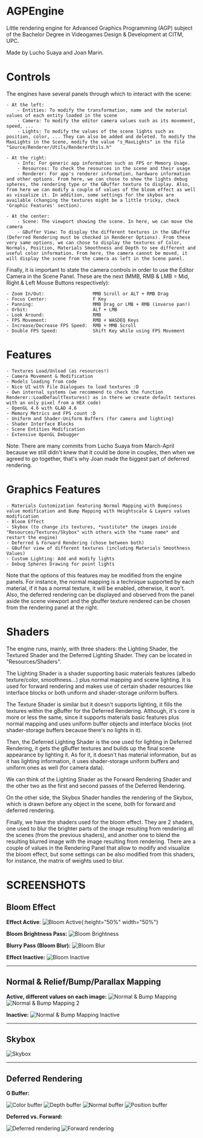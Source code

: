 # AGPEngine
 Little rendering engine for Advanced Graphics Programming (AGP) subject of the Bachelor Degree in Videogames Design & Development at CITM, UPC.

 Made by Lucho Suaya and Joan Marin.

# Controls
The engines have several panels through which to interact with the scene:

    - At the left:
        - Entities: To modify the transformation, name and the material values of each entity loaded in the scene
        - Camera: To modify the editor camera values such as its movement, speed, ...
        - Lights: To modify the values of the scene lights such as position, color, ... They can also be added and deleted. To modify the MaxLights in the Scene, modify the value "s_MaxLights" in the file "Source/Renderer/Utils/RendererUtils.h"
    
    - At the right:
        - Info: For generic app information such as FPS or Memory Usage.
        - Resources: To check the resources in the scene and their usage
        - Renderer: For app's renderer information, hardware information and other options. From here, we can chose to show the lights debug spheres, the rendering type or the GBuffer texture to display. Also, from here we can modify a couple of values of the bloom effect as well as visualize it. In addition, some settings for the skybox are available (changing the textures might be a little tricky, check 'Graphic Features' section).

    - At the center:
        - Scene: The viewport showing the scene. In here, we can move the camera
        - GBuffer View: To display the different textures in the GBuffer (Deferred Rendering must be checked in Renderer Options). From these very same options, we can chose to display the textures of Color, Normals, Position, Materials Smoothness and Depth to see different and useful color information. From here, the camera cannot be moved, it will display the scene from the camera as left in the Scene panel.


Finally, it is important to state the camera controls in order to use the Editor Camera in the Scene Panel. These are the next (MMB, RMB & LMB = Mid, Right & Left Mouse Buttons respectively):

    - Zoom In/Out:                  MMB Scroll or ALT + RMB Drag
    - Focus Center:                 F Key
    - Panning:                      MMB Drag or LMB + RMB (inverse pan!)
    - Orbit:                        ALT + LMB
    - Look Around:                  RMB
    - FPS Movement:                 RMB + WASDEQ Keys
    - Increase/Decrease FPS Speed:  RMB + MMB Scroll
    - Double FPS Speed:             Shift Key while using FPS Movement


# Features
    - Textures Load/Unload (as resources!)
    - Camera Movement & Modification
    - Models loading from code
    - Nice UI with File Dialogues to load textures :D
    - Own internal systems (we recommend to check the function Renderer::LoadDefaultTextures() as in there we create default textures with an only pixel from a HEX code)
    - OpenGL 4.6 with GLAD 4.6
    - Memory Metrics and FPS count :D
    - Uniform and Shader-Uniform Buffers (for camera and lighting)
    - Shader Interface Blocks
    - Scene Entities Modification
    - Extensive OpenGL Debugger

Note: There are many commits from Lucho Suaya from March-April because we still didn't knew that it could be done in couples, then when we agreed to go together, that's why Joan made the biggest part of deferred rendering.

# Graphics Features
    - Materials Customization featuring Normal Mapping with Bumpiness value modification and Bump Mapping with Heightscale & Layers values modification
    - Bloom Effect
    - Skybox (to change its textures, *sustitute* the images inside "Resources/Textures/Skybox" with others with the *same name* and restart the engine)
    - Deferred & Forward Rendering (chose between both)
    - GBuffer view of different textures (including Materials Smoothness Values)
    - Custom Lighting: Add and modify lights
    - Debug Spheres Drawing for point lights

Note that the options of this features may be modified from the engine panels. For instance, the normal mapping is a technique supported by each material, if it has a normal texture, it will be enabled, otherwise, it won't. Also, the deferred rendering can be displayed and observed from the panel aside the scene viewport and the gbuffer texture rendered can be chosen from the rendering panel at the right.

# Shaders
The engine runs, mainly, with three shaders: the Lighting Shader, the Textured Shader and the Deferred Lighting Shader. They can be located in "Resources/Shaders".

The Lighting Shader is a shader supporting basic materials features (albedo texture/color, smoothness...) plus normal mapping and scene lighting. It is used for forward rendering and makes use of certain shader resources like interface blocks or both uniform and shader-storage uniform buffers.

The Texture Shader is similar but it doesn't supports lighting, it fills the textures within the gBuffer for the Deferred Rendering. Although, it's core is more or less the same, since it supports materials basic features plus normal mapping and uses uniform buffer objects and interface blocks (not shader-storage buffers because there's no lights in it).

Then, the Deferred Lighting Shader is the one used for lighting in Deferred Rendering, it gets the gBuffer textures and builds up the final scene appearance by lighting it. As for it, it doesn't has material information, but as it has lighting information, it uses shader-storage uniform buffers and uniform ones as well (for camera data).

We can think of the Lighting Shader as the Forward Rendering Shader and the other two as the first and second passes of the Deferred Rendering.

On the other side, the Skybox Shader handles the rendering of the Skybox, which is drawn before any object in the scene, both for forward and deferred rendering.

Finally, we have the shaders used for the bloom effect. They are 2 shaders, one used to blur the brighter parts of the image resulting from rendering all the scenes (from the previous shaders), and another one to blend the resulting blurred image with the image resulting from rendering. There are a couple of values in the Rendering Panel that allow to modify and visualize the bloom effect, but some settings can be also modified from this shaders, for instance, the matrix of weights used to blur.

# SCREENSHOTS
## Bloom Effect
**Effect Active**:
![Bloom Active](https://raw.githubusercontent.com/lucho1/AGPEngine/main/ReadmeImages/Bloom.PNG){:height="50%" width="50%"}

**Bloom Brightness Pass:**
![Bloom Brightness](https://raw.githubusercontent.com/lucho1/AGPEngine/main/ReadmeImages/BloomBrightImg.PNG)

**Blurry Pass (Bloom Blur):**
![Bloom Blur](https://raw.githubusercontent.com/lucho1/AGPEngine/main/ReadmeImages/BloomBlurred.PNG)

**Effect Inactive:**
![Bloom Inactive](https://raw.githubusercontent.com/lucho1/AGPEngine/main/ReadmeImages/BloomNO.PNG)


---  
## Normal & Relief/Bump/Parallax Mapping
**Active, different values on each image:**
![Normal & Bump Mapping](https://raw.githubusercontent.com/lucho1/AGPEngine/main/ReadmeImages/NormalBumpMapImg.PNG)
![Normal & Bump Mapping 2](https://raw.githubusercontent.com/lucho1/AGPEngine/main/ReadmeImages/NormalBumpMapImg2.PNG)

**Inactive:**
![Normal & Bump Mapping Inactive](https://raw.githubusercontent.com/lucho1/AGPEngine/main/ReadmeImages/NormalBumpMapImgNO.PNG)


---
## Skybox
![Skybox](https://raw.githubusercontent.com/lucho1/AGPEngine/main/ReadmeImages/Skybox_Gif.gif)


---  
## Deferred Rendering
**G Buffer:**

![Color buffer](https://raw.githubusercontent.com/lucho1/AGPEngine/main/ReadmeImages/G_Buffer_Color.PNG)
![Depth buffer](https://raw.githubusercontent.com/lucho1/AGPEngine/main/ReadmeImages/G_Buffer_Depth.PNG)
![Normal buffer](https://raw.githubusercontent.com/lucho1/AGPEngine/main/ReadmeImages/G_Buffer_Normal.PNG)
![Position buffer](https://raw.githubusercontent.com/lucho1/AGPEngine/main/ReadmeImages/G_Buffer_Position.PNG)

**Deferred vs. Forward:**

![Deferred rendering](https://raw.githubusercontent.com/lucho1/AGPEngine/main/ReadmeImages/Deferred_Rendering.PNG)
![Forward rendering](https://raw.githubusercontent.com/lucho1/AGPEngine/main/ReadmeImages/Forward_Rendering.PNG)
